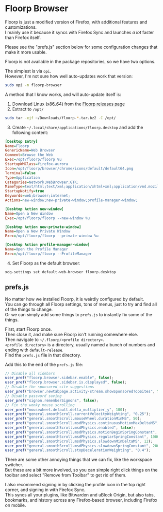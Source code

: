 # Floorp Browser

Floorp is just a modified version of Firefox, with additional features and customizations.\
I mainly use it because it syncs with Firefox Sync and launches *a lot* faster than Firefox itself.

Please see the "prefs.js" section below for some configuration changes that make it more usable.

Floorp is not available in the package repositories, so we have two options.

The simplest is via `opi`.\
However, I'm not sure how well auto-updates work that version:
```bash
sudo opi -n floorp-browser
```

A method that I know works, and will auto-update itself is:

1. Download Linux (x86_64) from the [Floorp releases page](https://floorp.app/download)
2. Extract to `/opt/`
```bash
sudo tar -xjf ~/Downloads/floorp-*.tar.bz2 -C /opt/
```
3. Create `~/.local/share/applications/floorp.desktop` and add the following content:
```ini
[Desktop Entry]
Name=Floorp
GenericName=Web Browser
Comment=Browse the Web
Exec=/opt/floorp/floorp %u
StartupWMClass=firefox-aurora
Icon=/opt/floorp/browser/chrome/icons/default/default64.png
Terminal=false
Type=Application
Categories=Network;WebBrowser;GTK;
MimeType=text/html;text/xml;application/xhtml+xml;application/vnd.mozilla.xul+xml;text/mml;application/x-xpinstall;x-scheme-handler/http;x-scheme-handler/https;
StartupNotify=true
Keywords=web;browser;internet;
Actions=new-window;new-private-window;profile-manager-window;

[Desktop Action new-window]
Name=Open a New Window
Exec=/opt/floorp/floorp --new-window %u

[Desktop Action new-private-window]
Name=Open a New Private Window
Exec=/opt/floorp/floorp --private-window %u

[Desktop Action profile-manager-window]
Name=Open the Profile Manager
Exec=/opt/floorp/floorp --ProfileManager
```
4. Set Floorp as the default browser:
```bash
xdg-settings set default-web-browser floorp.desktop
```

## prefs.js

No matter how we installed Floorp, it is weirdly configured by default.\
You can go through all Floorp settings, tons of menus, just to try and find all of the things to change.\
Or we can simply add some things to `prefs.js` to instantly fix some of the things.

First, start Floorp once.\
Then close it, and make sure Floorp isn't running somewhere else.\
Then navigate to `~/.floorp/<profile directory>`.\
`<profile directory>` is a directory, usually named a bunch of numbers and ending with `default-release`.\
Find the `prefs.js` file in that directory.

Add this to the end of the `prefs.js` file:
```javascript
// Disable all sidebars
user_pref("floorp.browser.sidebar.enable", false);
user_pref("floorp.browser.sidebar.is.displayed", false);
// Disable the sponsored site suggestions
user_pref("browser.newtabpage.activity-stream.showSponsoredTopSites", false);
// Disable password saving
user_pref("signon.rememberSignons", false);
// Fix the wonky mouse scrolling
user_pref("mousewheel.default.delta_multiplier_y", 100);
user_pref("general.smoothScroll.currentVelocityWeighting", "0.25");
user_pref("general.smoothScroll.mouseWheel.durationMinMS", 50);
user_pref("general.smoothScroll.msdPhysics.continuousMotionMaxDeltaMS", 120);
user_pref("general.smoothScroll.msdPhysics.enabled", false);
user_pref("general.smoothScroll.msdPhysics.motionBeginSpringConstant", 1250);
user_pref("general.smoothScroll.msdPhysics.regularSpringConstant", 1000);
user_pref("general.smoothScroll.msdPhysics.slowdownMinDeltaMS", 12);
user_pref("general.smoothScroll.msdPhysics.slowdownSpringConstant", 2000);
user_pref("general.smoothScroll.stopDecelerationWeighting", "0.4");
```

There are some other annoying things that we can fix, like the workspace switcher.\
But these are a bit more involved, so you can simple right click things on the toolbar and select "Remove from Toolbar" to get rid of them.

I also recommend signing in by clicking the profile icon in the top right corner, and signing in with Firefox Sync.\
This syncs all your plugins, like Bitwarden and uBlock Origin, but also tabs, bookmarks, and history across any Firefox-based browser, including Firefox on mobile.
